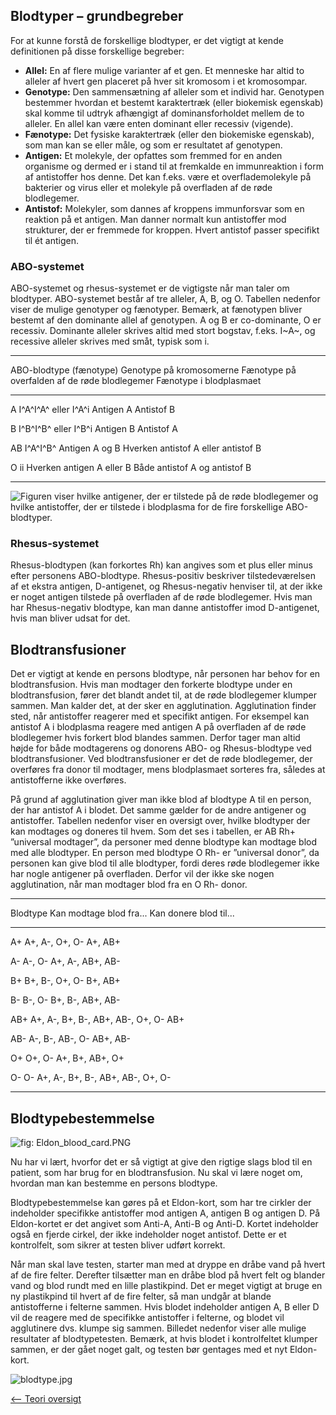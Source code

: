 Blodtyper – grundbegreber
-------------------------

For at kunne forstå de forskellige blodtyper, er det vigtigt at kende
definitionen på disse forskellige begreber:

-   **Allel:** En af flere mulige varianter af et gen. Et menneske har
    altid to alleler af hvert gen placeret på hver sit kromosom i et
    kromosompar.
-   **Genotype:** Den sammensætning af alleler som et individ har.
    Genotypen bestemmer hvordan et bestemt karaktertræk (eller biokemisk
    egenskab) skal komme til udtryk afhængigt af dominansforholdet
    mellem de to alleler. En allel kan være enten dominant eller
    recessiv (vigende).
-   **Fænotype:** Det fysiske karaktertræk (eller den biokemiske
    egenskab), som man kan se eller måle, og som er resultatet af
    genotypen.
-   **Antigen:** Et molekyle, der opfattes som fremmed for en anden
    organisme og dermed er i stand til at fremkalde en immunreaktion i
    form af antistoffer hos denne. Det kan f.eks. være et
    overflademolekyle på bakterier og virus eller et molekyle på
    overfladen af de røde blodlegemer.
-   **Antistof:** Molekyler, som dannes af kroppens immunforsvar som en
    reaktion på et antigen. Man danner normalt kun antistoffer mod
    strukturer, der er fremmede for kroppen. Hvert antistof passer
    specifikt til ét antigen.

### ABO-systemet

ABO-systemet og rhesus-systemet er de vigtigste når man taler om
blodtyper. ABO-systemet består af tre alleler, A, B, og O. Tabellen
nedenfor viser de mulige genotyper og fænotyper. Bemærk, at fænotypen
bliver bestemt af den dominante allel af genotypen. A og B er
co-dominante, O er recessiv. Dominante alleler skrives altid med stort
bogstav, f.eks. I~A~, og recessive alleler skrives med småt, typisk som
i.

  ------------------------------------------------------------------------------------------------------------------------------------------
  ABO-blodtype (fænotype)   Genotype på kromosomerne   Fænotype på overfalden af de røde blodlegemer   Fænotype i blodplasmaet
                                                                                                       
  ------------------------- -------------------------- ----------------------------------------------- -------------------------------------
  A                         I^A^I^A^ eller I^A^i       Antigen A                                       Antistof B
                                                                                                       

  B                         I^B^I^B^ eller I^B^i       Antigen B                                       Antistof A
                                                                                                       

  AB                        I^A^I^B^                   Antigen A og B                                  Hverken antistof A eller antistof B
                                                                                                       

  O                         ii                         Hverken antigen A eller B                       Både antistof A og antistof B
                                                                                                       
  ------------------------------------------------------------------------------------------------------------------------------------------

![Figuren viser hvilke antigener, der er tilstede på de røde blodlegemer og hvilke antistoffer, der er tilstede i blodplasma for de fire forskellige ABO-blodtyper.]( Antigen.jpg "Figuren viser hvilke antigener, der er tilstede på de røde blodlegemer og hvilke antistoffer, der er tilstede i blodplasma for de fire forskellige ABO-blodtyper.") 

### Rhesus-systemet

Rhesus-blodtypen (kan forkortes Rh) kan angives som et plus eller minus
efter personens ABO-blodtype. Rhesus-positiv beskriver tilstedeværelsen
af et ekstra antigen, D-antigenet, og Rhesus-negativ henviser til, at
der ikke er noget antigen tilstede på overfladen af de røde blodlegemer.
Hvis man har Rhesus-negativ blodtype, kan man danne antistoffer imod
D-antigenet, hvis man bliver udsat for det.

Blodtransfusioner
-----------------

Det er vigtigt at kende en persons blodtype, når personen har behov for
en blodtransfusion. Hvis man modtager den forkerte blodtype under en
blodtransfusion, fører det blandt andet til, at de røde blodlegemer
klumper sammen. Man kalder det, at der sker en agglutination.
Agglutination finder sted, når antistoffer reagerer med et specifikt
antigen. For eksempel kan antistof A i blodplasma reagere med antigen A
på overfladen af de røde blodlegemer hvis forkert blod blandes sammen.
Derfor tager man altid højde for både modtagerens og donorens ABO- og
Rhesus-blodtype ved blodtransfusioner. Ved blodtransfusioner er det de
røde blodlegemer, der overføres fra donor til modtager, mens
blodplasmaet sorteres fra, således at antistofferne ikke overføres.

På grund af agglutination giver man ikke blod af blodtype A til en
person, der har antistof A i blodet. Det samme gælder for de andre
antigener og antistoffer. Tabellen nedenfor viser en oversigt over,
hvilke blodtyper der kan modtages og doneres til hvem. Som det ses i
tabellen, er AB Rh+ ”universal modtager”, da personer med denne blodtype
kan modtage blod med alle blodtyper. En person med blodtype O Rh- er
”universal donor”, da personen kan give blod til alle blodtyper, fordi
deres røde blodlegemer ikke har nogle antigener på overfladen. Derfor
vil der ikke ske nogen agglutination, når man modtager blod fra en O Rh-
donor.

  --------------------------------------------------------------------------------
  Blodtype   Kan modtage blod fra...            Kan donere blod til...
                                                
  ---------- ---------------------------------- ----------------------------------
  A+         A+, A-, O+, O-                     A+, AB+
                                                

  A-         A-, O-                             A+, A-, AB+, AB-
                                                

  B+         B+, B-, O+, O-                     B+, AB+
                                                

  B-         B-, O-                             B+, B-, AB+, AB-
                                                

  AB+        A+, A-, B+, B-, AB+, AB-, O+, O-   AB+
                                                

  AB-        A-, B-, AB-, O-                    AB+, AB-
                                                

  O+         O+, O-                             A+, B+, AB+, O+
                                                

  O-         O-                                 A+, A-, B+, B-, AB+, AB-, O+, O-
                                                
  --------------------------------------------------------------------------------

Blodtypebestemmelse
-------------------

![]( Eldon_blood_card.PNG "fig: Eldon_blood_card.PNG")

Nu har vi lært,
hvorfor det er så vigtigt at give den rigtige slags blod til en patient,
som har brug for en blodtransfusion. Nu skal vi lære noget om, hvordan
man kan bestemme en persons blodtype.

Blodtypebestemmelse kan gøres på et Eldon-kort, som har tre cirkler der
indeholder specifikke antistoffer mod antigen A, antigen B og antigen D.
På Eldon-kortet er det angivet som Anti-A, Anti-B og Anti-D. Kortet
indeholder også en fjerde cirkel, der ikke indeholder noget antistof.
Dette er et kontrolfelt, som sikrer at testen bliver udført korrekt.

Når man skal lave testen, starter man med at dryppe en dråbe vand på
hvert af de fire felter. Derefter tilsætter man en dråbe blod på hvert
felt og blander vand og blod rundt med en lille plastikpind. Det er
meget vigtigt at bruge en ny plastikpind til hvert af de fire felter, så
man undgår at blande antistofferne i felterne sammen. Hvis blodet
indeholder antigen A, B eller D vil de reagere med de specifikke
antistoffer i felterne, og blodet vil agglutinere dvs. klumpe sig
sammen. Billedet nedenfor viser alle mulige resultater af
blodtypetesten. Bemærk, at hvis blodet i kontrolfeltet klumper sammen,
er der gået noget galt, og testen bør gentages med et nyt Eldon-kort.

![]( blodtype.jpg " blodtype.jpg")

[\<-- Teori oversigt](/wiki/Bio-Kemi "wikilink")


